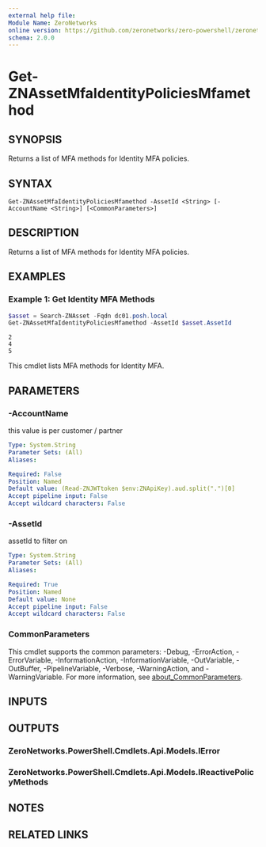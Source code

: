 ```yaml
---
external help file:
Module Name: ZeroNetworks
online version: https://github.com/zeronetworks/zero-powershell/zeronetworks/get-znassetmfaidentitypoliciesmfamethod
schema: 2.0.0
---
```


# Get-ZNAssetMfaIdentityPoliciesMfamethod

## SYNOPSIS
Returns a list of MFA methods for Identity MFA policies.

## SYNTAX

```
Get-ZNAssetMfaIdentityPoliciesMfamethod -AssetId <String> [-AccountName <String>] [<CommonParameters>]
```

## DESCRIPTION
Returns a list of MFA methods for Identity MFA policies.

## EXAMPLES

### Example 1: Get Identity MFA Methods
```powershell
$asset = Search-ZNAsset -Fqdn dc01.posh.local
Get-ZNAssetMfaIdentityPoliciesMfamethod -AssetId $asset.AssetId
```

```output
2
4
5
```

This cmdlet lists MFA methods for Identity MFA.

## PARAMETERS

### -AccountName
this value is per customer / partner

```yaml
Type: System.String
Parameter Sets: (All)
Aliases:

Required: False
Position: Named
Default value: (Read-ZNJWTtoken $env:ZNApiKey).aud.split(".")[0]
Accept pipeline input: False
Accept wildcard characters: False
```

### -AssetId
assetId to filter on

```yaml
Type: System.String
Parameter Sets: (All)
Aliases:

Required: True
Position: Named
Default value: None
Accept pipeline input: False
Accept wildcard characters: False
```

### CommonParameters
This cmdlet supports the common parameters: -Debug, -ErrorAction, -ErrorVariable, -InformationAction, -InformationVariable, -OutVariable, -OutBuffer, -PipelineVariable, -Verbose, -WarningAction, and -WarningVariable. For more information, see [about_CommonParameters](http://go.microsoft.com/fwlink/?LinkID=113216).

## INPUTS

## OUTPUTS

### ZeroNetworks.PowerShell.Cmdlets.Api.Models.IError

### ZeroNetworks.PowerShell.Cmdlets.Api.Models.IReactivePolicyMethods

## NOTES

## RELATED LINKS

